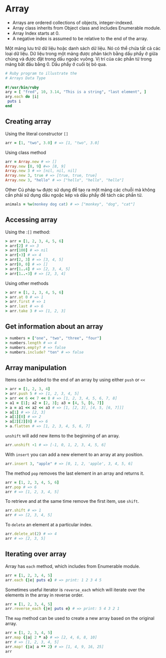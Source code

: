 # Array

- Arrays are ordered collections of objects, integer-indexed.
- Array class inherits from Object class and includes Enumerable module.
- Array Index starts at 0.
- A negative index is assumed to be relative to the end of the array.

Một mảng lưu trữ dữ liệu hoặc danh sách dữ liệu. Nó có thể chứa tất cả các loại dữ liệu. Dữ liệu trong một mảng được phân tách bằng dấu phẩy ở giữa chúng và được đặt trong dấu ngoặc vuông. Vị trí của các phần tử trong mảng bắt đầu bằng 0. Dấu phẩy ở cuối bị bỏ qua.

```ruby
# Ruby program to illustrate the
# Arrays Data Type
 
#!/usr/bin/ruby
ary = [ "fred", 10, 3.14, "This is a string", "last element", ]
ary.each do |i|
 puts i
end
```

## Creating array

Using the literal constructor `[]`

```ruby
arr = [1, "two", 3.0] # => [1, "two", 3.0]
```

Using class method

```ruby
arr = Array.new # => []
Array.new [8, 9] #=> [8, 9]
Array.new 3 # => [nil, nil, nil]
Array.new 3, true # => [true, true, true]
Array.new 3, "hello" # => ["hello", "hello", "hello"]
```

Other
Cú pháp `%w` được sử dụng để tạo ra một mảng các chuỗi mà không cần phải sử dụng dấu ngoặc kép và dấu phẩy để tách các phần tử. 

```ruby
animals = %w(monkey dog cat) # => ["monkey", "dog", "cat"]
```

## Accessing array

Using the :`[]` method:
```ruby
> arr = [1, 2, 3, 4, 5, 6]
> arr[2] # => 3
> arr[100] # => nil
> arr[-3] # => 4
> arr[2, 3] # => [3, 4, 5]
> arr[0, 0] # => []
> arr[1..4] # => [2, 3, 4, 5]
> arr[1..-3] # => [2, 3, 4]
```

Using other methods

```ruby
> arr = [1, 2, 3, 4, 5, 6]
> arr.at 0 # => 1
> arr.first # => 1
> arr.last # => 6
> arr.take 3 # => [1, 2, 3]
```

## Get information about an array

```ruby
> numbers = ["one", "two", "three", "four"]
> numbers.length # => 4
> numbers.empty? # => false
> numbers.include? "ten" # => false
```

## Array manipulation

Items can be added to the end of an array by using either `push` or `<<`

```ruby
> arr = [1, 2, 3, 4]
> arr.push 5 # => [1, 2, 3, 4, 5]
> arr << 6 << 7 << 8 # => [1, 2, 3, 4, 5, 6, 7, 8]
> a1 = [1]; a2 = [2, 3]; a3 = [4, 5, [6, 7]]
> a = a1 << a2 << a3 # => [1, [2, 3], [4, 5, [6, 7]]]
> a[1] # => [2, 3]
> a[1][0] # => 2
> a[2][2][0] # => 6
> a.flatten # => [1, 2, 3, 4, 5, 6, 7]
```

`unshift` will add new items to the beginning of an array.
```ruby
arr.unshift -1 # => [-1, 0, 1, 2, 3, 4, 5, 6]
```

With `insert` you can add a new element to an array at any position.

```ruby
arr.insert 3, "apple" # => [0, 1, 2, 'apple', 3, 4, 5, 6]
```

The method `pop` removes the last element in an array and returns it.

```ruby
arr = [1, 2, 3, 4, 5, 6]
arr.pop # => 6
arr # => [1, 2, 3, 4, 5]
```

To retrieve and at the same time remove the first item, use `shift`.

```ruby
arr.shift # => 1
arr # => [2, 3, 4, 5]
```

To `delete` an element at a particular index.

```ruby
arr.delete_at(2) # => 4
arr # => [2, 3, 5]
```

## Iterating over array

Array has `each` method, which includes from Enumerable module.

```ruby
arr = [1, 2, 3, 4, 5]
arr.each {|e| puts e} # => print: 1 2 3 4 5
```

Sometimes useful iterator is `reverse_each` which will iterate over the elements in the array in reverse order.

```ruby
arr = [1, 2, 3, 4, 5]
arr.reverse_each {|e| puts e} # => print: 5 4 3 2 1
```

The `map` method can be used to create a new array based on the original array.

```ruby
arr = [1, 2, 3, 4, 5]
arr.map {|a| 2 * a} # => [2, 4, 6, 8, 10]
arr # => [1, 2, 3, 4, 5]
arr.map! {|a| a ** 2} # => [1, 4, 9, 16, 25]
arr
```